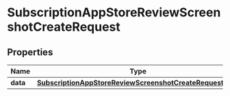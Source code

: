 

# SubscriptionAppStoreReviewScreenshotCreateRequest


## Properties

| Name | Type | Description | Notes |
|------------ | ------------- | ------------- | -------------|
|**data** | [**SubscriptionAppStoreReviewScreenshotCreateRequestData**](SubscriptionAppStoreReviewScreenshotCreateRequestData.md) |  |  |




